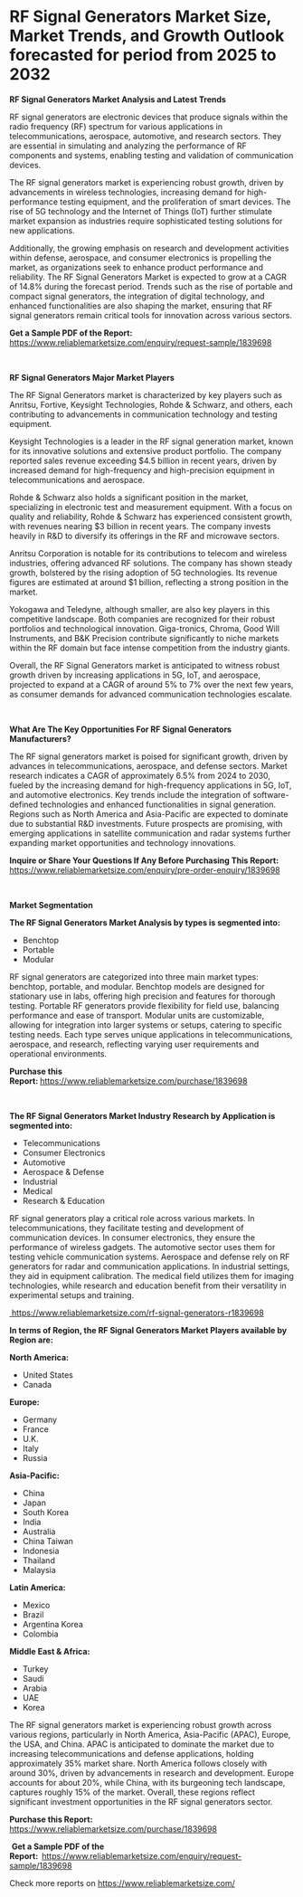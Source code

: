 <p><h1>RF Signal Generators Market Size, Market Trends, and Growth Outlook forecasted for period from 2025 to 2032</h1></p><p><strong>RF Signal Generators Market Analysis and Latest Trends</strong></p>
<p><p>RF signal generators are electronic devices that produce signals within the radio frequency (RF) spectrum for various applications in telecommunications, aerospace, automotive, and research sectors. They are essential in simulating and analyzing the performance of RF components and systems, enabling testing and validation of communication devices.</p><p>The RF signal generators market is experiencing robust growth, driven by advancements in wireless technologies, increasing demand for high-performance testing equipment, and the proliferation of smart devices. The rise of 5G technology and the Internet of Things (IoT) further stimulate market expansion as industries require sophisticated testing solutions for new applications. </p><p>Additionally, the growing emphasis on research and development activities within defense, aerospace, and consumer electronics is propelling the market, as organizations seek to enhance product performance and reliability. The RF Signal Generators Market is expected to grow at a CAGR of 14.8% during the forecast period. Trends such as the rise of portable and compact signal generators, the integration of digital technology, and enhanced functionalities are also shaping the market, ensuring that RF signal generators remain critical tools for innovation across various sectors.</p></p>
<p><strong>Get a Sample PDF of the Report:&nbsp;</strong> <a href="https://www.reliablemarketsize.com/enquiry/request-sample/1839698?utm_campaign=3168&utm_medium=2&utm_source=Github&utm_content=ia&utm_term=10042025&utm_id=rf-signal-generators">https://www.reliablemarketsize.com/enquiry/request-sample/1839698</a></p>
<p>&nbsp;</p>
<p><strong>RF Signal Generators Major Market Players</strong></p>
<p><p>The RF Signal Generators market is characterized by key players such as Anritsu, Fortive, Keysight Technologies, Rohde & Schwarz, and others, each contributing to advancements in communication technology and testing equipment. </p><p>Keysight Technologies is a leader in the RF signal generation market, known for its innovative solutions and extensive product portfolio. The company reported sales revenue exceeding $4.5 billion in recent years, driven by increased demand for high-frequency and high-precision equipment in telecommunications and aerospace.</p><p>Rohde & Schwarz also holds a significant position in the market, specializing in electronic test and measurement equipment. With a focus on quality and reliability, Rohde & Schwarz has experienced consistent growth, with revenues nearing $3 billion in recent years. The company invests heavily in R&D to diversify its offerings in the RF and microwave sectors.</p><p>Anritsu Corporation is notable for its contributions to telecom and wireless industries, offering advanced RF solutions. The company has shown steady growth, bolstered by the rising adoption of 5G technologies. Its revenue figures are estimated at around $1 billion, reflecting a strong position in the market.</p><p>Yokogawa and Teledyne, although smaller, are also key players in this competitive landscape. Both companies are recognized for their robust portfolios and technological innovation. Giga-tronics, Chroma, Good Will Instruments, and B&K Precision contribute significantly to niche markets within the RF domain but face intense competition from the industry giants.</p><p>Overall, the RF Signal Generators market is anticipated to witness robust growth driven by increasing applications in 5G, IoT, and aerospace, projected to expand at a CAGR of around 5% to 7% over the next few years, as consumer demands for advanced communication technologies escalate.</p></p>
<p>&nbsp;</p>
<p><strong>What Are The Key Opportunities For RF Signal Generators Manufacturers?</strong></p>
<p><p>The RF signal generators market is poised for significant growth, driven by advances in telecommunications, aerospace, and defense sectors. Market research indicates a CAGR of approximately 6.5% from 2024 to 2030, fueled by the increasing demand for high-frequency applications in 5G, IoT, and automotive electronics. Key trends include the integration of software-defined technologies and enhanced functionalities in signal generation. Regions such as North America and Asia-Pacific are expected to dominate due to substantial R&D investments. Future prospects are promising, with emerging applications in satellite communication and radar systems further expanding market opportunities and technology innovations.</p></p>
<p><strong>Inquire or Share Your Questions If Any Before Purchasing This Report:</strong> <a href="https://www.reliablemarketsize.com/enquiry/pre-order-enquiry/1839698?utm_campaign=3168&utm_medium=2&utm_source=Github&utm_content=ia&utm_term=10042025&utm_id=rf-signal-generators">https://www.reliablemarketsize.com/enquiry/pre-order-enquiry/1839698</a></p>
<p>&nbsp;</p>
<p><strong>Market Segmentation</strong></p>
<p><strong>The RF Signal Generators Market Analysis by types is segmented into:</strong></p>
<p><ul><li>Benchtop</li><li>Portable</li><li>Modular</li></ul></p>
<p><p>RF signal generators are categorized into three main market types: benchtop, portable, and modular. Benchtop models are designed for stationary use in labs, offering high precision and features for thorough testing. Portable RF generators provide flexibility for field use, balancing performance and ease of transport. Modular units are customizable, allowing for integration into larger systems or setups, catering to specific testing needs. Each type serves unique applications in telecommunications, aerospace, and research, reflecting varying user requirements and operational environments.</p></p>
<p><strong>Purchase this Report:&nbsp;</strong><a href="https://www.reliablemarketsize.com/purchase/1839698?utm_campaign=3168&utm_medium=2&utm_source=Github&utm_content=ia&utm_term=10042025&utm_id=rf-signal-generators">https://www.reliablemarketsize.com/purchase/1839698</a></p>
<p>&nbsp;</p>
<p><strong>The RF Signal Generators Market Industry Research by Application is segmented into:</strong></p>
<p><ul><li>Telecommunications</li><li>Consumer Electronics</li><li>Automotive</li><li>Aerospace & Defense</li><li>Industrial</li><li>Medical</li><li>Research & Education</li></ul></p>
<p><p>RF signal generators play a critical role across various markets. In telecommunications, they facilitate testing and development of communication devices. In consumer electronics, they ensure the performance of wireless gadgets. The automotive sector uses them for testing vehicle communication systems. Aerospace and defense rely on RF generators for radar and communication applications. In industrial settings, they aid in equipment calibration. The medical field utilizes them for imaging technologies, while research and education benefit from their versatility in experimental setups and training.</p></p>
<p><a href="https://www.reliablemarketsize.com/rf-signal-generators-r1839698?utm_campaign=3168&utm_medium=2&utm_source=Github&utm_content=ia&utm_term=10042025&utm_id=rf-signal-generators">&nbsp;https://www.reliablemarketsize.com/rf-signal-generators-r1839698</a></p>
<p><strong>In terms of Region, the RF Signal Generators Market Players available by Region are:</strong></p>
<p>
    <p> <strong> North America: </strong>
        <ul>
            <li>United States</li>
            <li>Canada</li>
        </ul>
        </p> 
    <p> <strong> Europe: </strong>
        <ul>
            <li>Germany</li>
            <li>France</li>
            <li>U.K.</li>
            <li>Italy</li>
            <li>Russia</li>
        </ul>
        </p> 
    <p> <strong> Asia-Pacific: </strong>
        <ul>
            <li>China</li>
            <li>Japan</li>
            <li>South Korea</li>
            <li>India</li>
            <li>Australia</li>
            <li>China Taiwan</li>
            <li>Indonesia</li>
            <li>Thailand</li>
            <li>Malaysia</li>
        </ul>
        </p> 
    <p> <strong> Latin America: </strong>
        <ul>
            <li>Mexico</li>
            <li>Brazil</li>
            <li>Argentina Korea</li>
            <li>Colombia</li>
        </ul>
        </p> 
    <p> <strong> Middle East & Africa: </strong>
        <ul>
            <li>Turkey</li>
            <li>Saudi</li>
            <li>Arabia</li>
            <li>UAE</li>
            <li>Korea</li>
        </ul>
    </p>
    </p>
<p><p>The RF signal generators market is experiencing robust growth across various regions, particularly in North America, Asia-Pacific (APAC), Europe, the USA, and China. APAC is anticipated to dominate the market due to increasing telecommunications and defense applications, holding approximately 35% market share. North America follows closely with around 30%, driven by advancements in research and development. Europe accounts for about 20%, while China, with its burgeoning tech landscape, captures roughly 15% of the market. Overall, these regions reflect significant investment opportunities in the RF signal generators sector.</p></p>
<p><strong>Purchase this Report: </strong><a href="https://www.reliablemarketsize.com/purchase/1839698?utm_campaign=3168&utm_medium=2&utm_source=Github&utm_content=ia&utm_term=10042025&utm_id=rf-signal-generators">https://www.reliablemarketsize.com/purchase/1839698</a></p>
<p>&nbsp;<strong>Get a Sample PDF of the Report:&nbsp;&nbsp;</strong><a href="https://www.reliablemarketsize.com/enquiry/request-sample/1839698?utm_campaign=3168&utm_medium=2&utm_source=Github&utm_content=ia&utm_term=10042025&utm_id=rf-signal-generators">https://www.reliablemarketsize.com/enquiry/request-sample/1839698</a></p>
<p><strong></strong></p>
<p>Check more reports on <a href="https://www.reliablemarketsize.com/?utm_campaign=3168&utm_medium=2&utm_source=Github&utm_content=ia&utm_term=10042025&utm_id=rf-signal-generators">https://www.reliablemarketsize.com/</a></p>